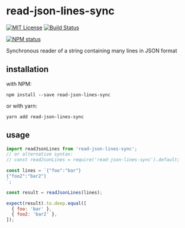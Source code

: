 # read-json-lines-sync

[![MIT License](https://img.shields.io/badge/license-mit-green.svg?style=flat-square)](https://opensource.org/licenses/MIT)
[![Build Status](https://travis-ci.com/oprogramador/read-json-lines-sync.svg?branch=master)](https://travis-ci.com/oprogramador/read-json-lines-sync
)

[![NPM status](https://nodei.co/npm/read-json-lines-sync.png?downloads=true&stars=true)](https://npmjs.org/package/read-json-lines-sync
)

Synchronous reader of a string containing many lines in JSON format

## installation
with NPM:
```
npm install --save read-json-lines-sync
```
or with yarn:
```
yarn add read-json-lines-sync
```

## usage
```js
import readJsonLines from 'read-json-lines-sync';
// or alternative syntax:
// const readJsonLines = require('read-json-lines-sync').default;

const lines = `{"foo":"bar"}
{"foo2":"bar2"}
`;

const result = readJsonLines(lines);

expect(result).to.deep.equal([
  { foo: 'bar' },
  { foo2: 'bar2' },
]);
```
